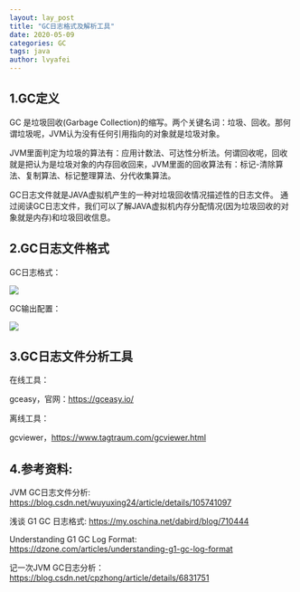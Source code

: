 ```yaml
---
layout: lay_post
title: "GC日志格式及解析工具"
date: 2020-05-09
categories: GC
tags: java
author: lvyafei
---
```


## 1.GC定义

GC 是垃圾回收(Garbage Collection)的缩写。两个关键名词：垃圾、回收。那何谓垃圾呢，JVM认为没有任何引用指向的对象就是垃圾对象。

JVM里面判定为垃圾的算法有：应用计数法、可达性分析法。何谓回收呢，回收就是把认为是垃圾对象的内存回收回来，JVM里面的回收算法有：标记-清除算法、复制算法、标记整理算法、分代收集算法。

GC日志文件就是JAVA虚拟机产生的一种对垃圾回收情况描述性的日志文件。 通过阅读GC日志文件，我们可以了解JAVA虚拟机内存分配情况(因为垃圾回收的对象就是内存)和垃圾回收信息。
<!--more-->

## 2.GC日志文件格式

GC日志格式：

![](/images/JVM/GC格式.png)

GC输出配置：

![](/images/JVM/GC日志文件输出配置.png)

## 3.GC日志文件分析工具

在线工具：

gceasy，官网：https://gceasy.io/

离线工具：

gcviewer，https://www.tagtraum.com/gcviewer.html

## 4.参考资料:

JVM GC日志文件分析:
https://blog.csdn.net/wuyuxing24/article/details/105741097

浅谈 G1 GC 日志格式:
https://my.oschina.net/dabird/blog/710444

Understanding G1 GC Log Format:
https://dzone.com/articles/understanding-g1-gc-log-format

记一次JVM GC日志分析：
https://blog.csdn.net/cpzhong/article/details/6831751
